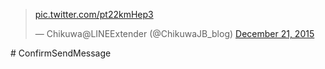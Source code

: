 
<blockquote class="twitter-tweet" data-partner="tweetdeck"><p lang="ko" dir="ltr"><a href="https://t.co/pt22kmHep3">pic.twitter.com/pt22kmHep3</a></p>&mdash; Chikuwa@LINEExtender (@ChikuwaJB_blog) <a href="https://twitter.com/ChikuwaJB_blog/status/678823916605800448">December 21, 2015</a></blockquote># ConfirmSendMessage
<script async src="//platform.twitter.com/widgets.js" charset="utf-8"></script>
